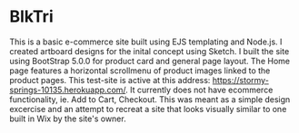 # BlkTri
This is a basic e-commerce site built using EJS templating and Node.js.  I created artboard designs for the inital concept using Sketch.  I built the site using BootStrap 5.0.0 for product card and general page layout.  The Home page features a horizontal scrollmenu of product images linked to the product pages.  This test-site is active at this address: https://stormy-springs-10135.herokuapp.com/.  It currently does not have ecommerce functionality, ie. Add to Cart, Checkout.  This was meant as a simple design excercise and an attempt to recreat a site that looks visually similar to one built in Wix by the site's owner. 
